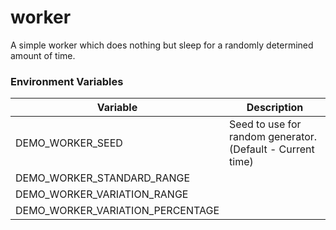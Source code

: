 # worker

A simple worker which does nothing but sleep for a randomly determined amount of time.

### Environment Variables
| Variable   | Description                                                             |
| ---------- | ----------------------------------------------------------------------- |
| DEMO_WORKER_SEED | Seed to use for random generator.  (Default - Current time) |
| DEMO_WORKER_STANDARD_RANGE | |
| DEMO_WORKER_VARIATION_RANGE | |
| DEMO_WORKER_VARIATION_PERCENTAGE | |
